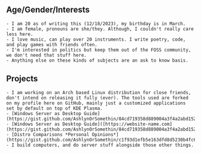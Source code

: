 ## Age/Gender/Interests
	- I am 20 as of writing this (12/18/2023), my birthday is in March.
	- I am female, pronouns are she/they. Although, I couldn't really care less here.
	- I love music, can play over 20 instruments. I write poetry, code, and play games with friends often.
	- I'm interested in politics but keep them out of the FOSS community, we don't need that stuff here. 
	- Anything else on these kinds of subjects are an ask to know basis.

## Projects
	- I am working on an Arch based Linux distribution for close friends, don't intend on releasing it fully (ever). The tools used are forked on my profile here on GitHub, mainly just a customized applications set by default on top of KDE Plasma.
	- [Windows Server as Desktop Guide](https://gist.github.com/AshlynOrSomethin/84cd719358d889004a3f4a2abd152f85)
 	- [Windows Server as Desktop Guide]([https://website-name.com](https://gist.github.com/AshlynOrSomethin/84cd719358d889004a3f4a2abd152f85))
	- [Distro Comparisons *Personal Opinions*](https://gist.github.com/AshlynOrSomethin/c1f93d1efb5e163dfd8d5230b4fc6e0d)
	- I build computers, and do server stuff alongside those other things.
